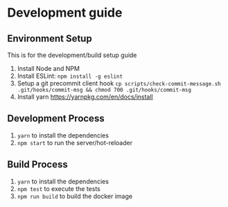 # Development guide

## Environment Setup

This is for the development/build setup guide

1. Install Node and NPM
2. Install ESLint: `npm install -g eslint`
3. Setup a git precommit client hook `cp scripts/check-commit-message.sh .git/hooks/commit-msg && chmod 700 .git/hooks/commit-msg`
4. Install yarn https://yarnpkg.com/en/docs/install

## Development Process
1. `yarn` to install the dependencies
2. `npm start` to run the server/hot-reloader


## Build Process
1. `yarn` to install the dependencies
3. `npm test` to execute the tests
4. `npm run build` to build the docker image
